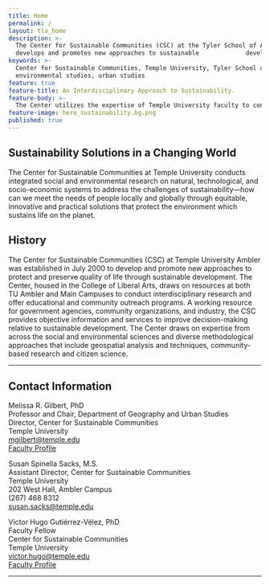 ```yaml
---
title: Home
permalink: /
layout: tla_home
description: >-
  The Center for Sustainable Communities (CSC) at the Tyler School of Art
  develops and promotes new approaches to sustainable             development.
keywords: >-
  Center for Sustainable Communities, Temple University, Tyler School of Art,
  environmental studies, urban studies
feature: true
feature-title: An Interdisciplinary Approach to Sustainability.
feature-body: >-
  The Center utilizes the expertise of Temple University faculty to conduct solutions-oriented interdisciplinary research that promotes   human well-being and the integrity of the environment that supports us.
feature-image: hero_sustainability.bg.png
published: true
---
```

## Sustainability Solutions in a Changing World
The Center for Sustainable Communities at Temple University conducts integrated social and environmental research on natural, technological, and socio-economic systems to address the challenges of sustainability—how can we meet the needs of people locally and globally through equitable, innovative and practical solutions that protect the environment which sustains life on the planet.

## History
The Center for Sustainable Communities (CSC) at Temple University Ambler was established in July 2000 to develop and promote new approaches to protect and preserve quality of life through sustainable development. The Center, housed in the College of Liberal Arts, draws on resources at both TU Ambler and Main Campuses to conduct interdisciplinary research and offer educational and community outreach programs. A working resource for government agencies, community organizations, and industry, the CSC provides objective information and services to improve decision-making relative to sustainable development. The Center draws on expertise from across the social and environmental sciences and diverse methodological approaches that include geospatial analysis and techniques, community-based research and citizen science.

___

## Contact Information
Melissa R. Gilbert, PhD  
Professor and Chair, Department of Geography and Urban Studies  
Director, Center for Sustainable Communities  
Temple University  
[mgilbert@temple.edu](mailto:mgilbert@temple.edu)  
[Faculty Profile](http://www.cla.temple.edu/gus/faculty/melissa-r-gilbert/)  

Susan Spinella Sacks, M.S.  
Assistant Director, Center for Sustainable Communities  
Temple University  
202 West Hall, Ambler Campus  
(267) 468 8312  
[susan.sacks@temple.edu](mailto:susan.sacks@temple.edu)  

Victor Hugo Gutiérrez-Vélez, PhD   
Faculty Fellow  
Center for Sustainable Communities  
Temple University  
[victor.hugo@temple.edu](mailto:victor.hugo@temple.edu)  
[Faculty Profile](http://www.cla.temple.edu/gus/vhgv/)   

___
